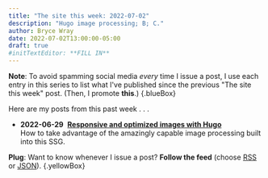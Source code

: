 ```yaml
---
title: "The site this week: 2022-07-02"
description: "Hugo image processing; B; C."
author: Bryce Wray
date: 2022-07-02T13:00:00-05:00
draft: true
#initTextEditor: **FILL IN**
---
```


**Note**: To avoid spamming social media *every* time I issue a post, I use each entry in this series to list what I've published since the previous "The site this week" post. (Then, I promote **this**.)
{.blueBox}

Here are my posts from this past week . . .

- <span class="sansSerif"><strong class="pokey">2022-06-29</strong>&nbsp;&nbsp;[**Responsive and optimized images with Hugo**](/posts/2022/06/responsive-optimized-images-hugo/)</span>\
How to take advantage of the amazingly capable image processing built into this SSG.

**Plug**: Want to know whenever I issue a post? **Follow the feed** (choose [RSS](/index.xml) or [JSON](/index.json)).
{.yellowBox}

